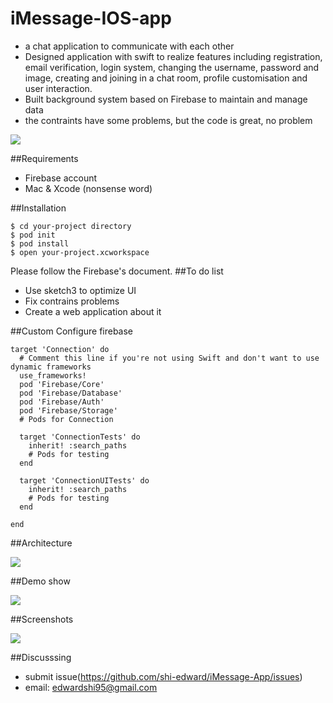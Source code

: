 # iMessage-IOS-app

* a chat application to communicate with each other
* Designed application with swift to realize features including registration, email verification, login system, changing the username, password and image, creating and joining in a chat room, profile customisation and user interaction.
* Built background system based on Firebase to maintain and manage data
* the contraints have some problems, but the code is great, no problem

![](https://github.com/shi-edward/iMessage-App/blob/master/Project-Image/FuozbAn5S3Zkp1TgTKD3BzLkqsQk-2.png)

##Requirements
* Firebase account
* Mac & Xcode (nonsense word)

##Installation
```
$ cd your-project directory
$ pod init
$ pod install
$ open your-project.xcworkspace
```
Please follow the Firebase's document.
##To do list
* Use sketch3 to optimize UI
* Fix contrains problems
* Create a web application about it

##Custom
Configure firebase
```
target 'Connection' do
  # Comment this line if you're not using Swift and don't want to use dynamic frameworks
  use_frameworks!
  pod 'Firebase/Core'
  pod 'Firebase/Database'
  pod 'Firebase/Auth'
  pod 'Firebase/Storage'
  # Pods for Connection

  target 'ConnectionTests' do
    inherit! :search_paths
    # Pods for testing
  end

  target 'ConnectionUITests' do
    inherit! :search_paths
    # Pods for testing
  end

end
```



##Architecture

![](https://github.com/shi-edward/iMessage-App/blob/master/Project-Image/FqJBTyU77VBzLX5nmFhohwiVNqfl.png)

##Demo show

![](https://github.com/shi-edward/iMessage-App/blob/master/Project-Image/ezgif.com-video-to-gif-2.gif)

##Screenshots

![](https://github.com/shi-edward/iMessage-App/blob/master/Project-Image/FkwGdtpN4sV2uhTGQAH3nAcvaO6K.png)



##Discusssing

* submit issue(https://github.com/shi-edward/iMessage-App/issues)
* email: edwardshi95@gmail.com
